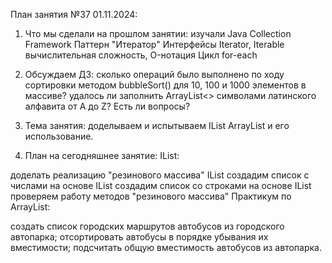 План занятия №37 01.11.2024:
1. Что мы сделали на прошлом занятии:
   изучали Java Collection Framework
   Паттерн "Итератор"
   Интерфейсы Iterator, Iterable
   вычислительная сложность, O-нотация
   Цикл for-each
2. Обсуждаем ДЗ:
   сколько операций было выполнено по ходу сортировки методом bubbleSort() для 10, 100 и 1000 элементов в массиве?
   удалось ли заполнить ArrayList<> символами латинского алфавита от A до Z?
   Есть ли вопросы?

3. Тема занятия:
   доделываем и испытываем IList
   ArrayList и его использование.
4. План на сегодняшнее занятие:
   IList:

доделать реализацию "резинового массива" IList
создадим список с числами на основе IList
создадим список со строками на основе IList проверяем работу методов "резинового массива"
Практикум по ArrayList:

создать список городских маршрутов автобусов из городского автопарка;
отсортировать автобусы в порядке убывания их вместимости;
подсчитать общую вместимость автобусов из автопарка.